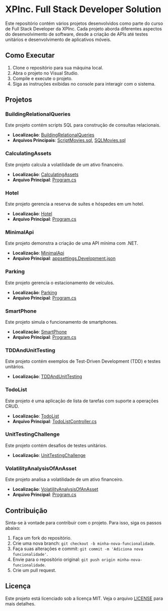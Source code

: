 # XPInc. Full Stack Developer Solution

Este repositório contém vários projetos desenvolvidos como parte do curso de Full Stack Developer da XPInc. Cada projeto aborda diferentes aspectos do desenvolvimento de software, desde a criação de APIs até testes unitários e desenvolvimento de aplicativos móveis.

## Como Executar

1. Clone o repositório para sua máquina local.
2. Abra o projeto no Visual Studio.
3. Compile e execute o projeto.
4. Siga as instruções exibidas no console para interagir com o sistema.

## Projetos

### BuildingRelationalQueries

Este projeto contém scripts SQL para construção de consultas relacionais.

- **Localização**: [BuildingRelationalQueries](BuildingRelationalQueries)
- **Arquivos Principais**: [ScriptMovies.sql](BuildingRelationalQueries/ScriptMovies.sql), [SQLMovies.sql](BuildingRelationalQueries/SQLMovies.sql)

### CalculatingAssets

Este projeto calcula a volatilidade de um ativo financeiro.

- **Localização**: [CalculatingAssets](CalculatingAssets)
- **Arquivo Principal**: [Program.cs](CalculatingAssets/Program.cs)

### Hotel

Este projeto gerencia a reserva de suítes e hóspedes em um hotel.

- **Localização**: [Hotel](Hotel)
- **Arquivo Principal**: [Program.cs](Hotel/Program.cs)

### MinimalApi

Este projeto demonstra a criação de uma API mínima com .NET.

- **Localização**: [MinimalApi](MinimalApi)
- **Arquivo Principal**: [appsettings.Development.json](MinimalApi/Src/appsettings.Development.json)

### Parking

Este projeto gerencia o estacionamento de veículos.

- **Localização**: [Parking](Parking)
- **Arquivo Principal**: [Program.cs](Parking/Program.cs)

### SmartPhone

Este projeto simula o funcionamento de smartphones.

- **Localização**: [SmartPhone](SmartPhone)
- **Arquivo Principal**: [Program.cs](SmartPhone/Program.cs)

### TDDAndUnitTesting

Este projeto contém exemplos de Test-Driven Development (TDD) e testes unitários.

- **Localização**: [TDDAndUnitTesting](TDDAndUnitTesting)

### TodoList

Este projeto é uma aplicação de lista de tarefas com suporte a operações CRUD.

- **Localização**: [TodoList](TodoList)
- **Arquivo Principal**: [TodoListController.cs](TodoList/Controllers/TodoListController.cs)

### UnitTestingChallenge

Este projeto contém desafios de testes unitários.

- **Localização**: [UnitTestingChallenge](UnitTestingChallenge)

### VolatilityAnalysisOfAnAsset

Este projeto analisa a volatilidade de um ativo financeiro.

- **Localização**: [VolatilityAnalysisOfAnAsset](VolatilityAnalysisOfAnAsset)
- **Arquivo Principal**: [Program.cs](VolatilityAnalysisOfAnAsset/Program.cs)

## Contribuição

Sinta-se à vontade para contribuir com o projeto. Para isso, siga os passos abaixo:

1. Faça um fork do repositório.
2. Crie uma nova branch: `git checkout -b minha-nova-funcionalidade`.
3. Faça suas alterações e commit: `git commit -m 'Adiciona nova funcionalidade'`.
4. Envie para o repositório original: `git push origin minha-nova-funcionalidade`.
5. Crie um pull request.

## Licença

Este projeto está licenciado sob a licença MIT. Veja o arquivo [LICENSE](LICENSE) para mais detalhes.